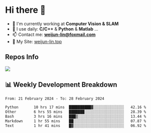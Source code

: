 # Hi there 👋

<!--
**Weijun-Lin/Weijun-Lin** is a ✨ _special_ ✨ repository because its `README.md` (this file) appears on your GitHub profile.

Here are some ideas to get you started:

- 🔭 I’m currently working on ...
- 🌱 I’m currently learning ...
- 👯 I’m looking to collaborate on ...
- 🤔 I’m looking for help with ...
- 💬 Ask me about ...
- 📫 How to reach me: ...
- 😄 Pronouns: ...
- ⚡ Fun fact: ...
-->

- 🏢 I'm currently working at **Computer Vision & SLAM**
- 🚀 I use daily: **C/C++** & **Python** & **Matlab** ...
- 📫 Contact me: **weijun-lin@foxmail.com**
- 🔗 My Site: [weijun-lin.top](https://weijun-lin.top/)

  

## Repos Info
![](https://github-readme-stats.vercel.app/api?username=Weijun-Lin&theme=cobalt)

## 📊 Weekly Development Breakdown

<!--START_SECTION:waka-->

```txt
From: 21 February 2024 - To: 28 February 2024

Python       10 hrs 17 mins  ██████████▓░░░░░░░░░░░░░░   42.16 %
Other        6 hrs 55 mins   ███████░░░░░░░░░░░░░░░░░░   28.39 %
Bash         3 hrs 16 mins   ███▒░░░░░░░░░░░░░░░░░░░░░   13.44 %
Markdown     1 hr 55 mins    ██░░░░░░░░░░░░░░░░░░░░░░░   07.87 %
Text         1 hr 41 mins    █▓░░░░░░░░░░░░░░░░░░░░░░░   06.92 %
```

<!--END_SECTION:waka-->
